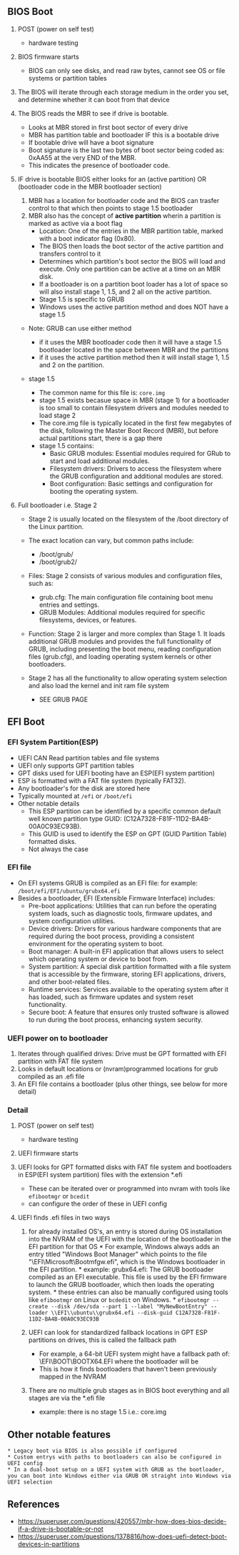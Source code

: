 ## BIOS Boot

1.  POST (power on self test)
    * hardware testing

1. BIOS firmware starts
    * BIOS can only see disks, and read raw bytes, cannot see OS or file systems or partition tables

2. The BIOS will iterate through each storage medium in the order you set, and determine whether it can boot from that device

3. The BIOS reads the MBR to see if drive is bootable.
    * Looks at MBR stored in first boot sector of every drive
    * MBR has partition table and bootloader IF this is a bootable drive
    * If bootable drive will have a boot signature 
    * Boot signature is the last two bytes of boot sector being coded as: 0xAA55 at the very END of the MBR.
    * This indicates the presence of bootloader code.

4. IF drive is bootable BIOS either looks for an (active partition) OR (bootloader code in the MBR bootloader section) 
    1. MBR has a location for bootloader code and the BIOS can trasfer control to that which then points to stage 1.5 bootloader
    2. MBR also has the concept of **active partition** wherin a partition is marked as active via a boot flag
        * Location: One of the entries in the MBR partition table, marked with a boot indicator flag (0x80).
        * The BIOS then loads the boot sector of the active partition and transfers control to it
        *  Determines which partition's boot sector the BIOS will load and execute. Only one partition can be active at a time on an MBR disk.
        * If a bootloader is on a partition boot loader has a lot of space so will also install stage 1, 1.5, and 2 all on the active partition.
        * Stage 1.5 is specific to GRUB
        * Windows uses the active partition method and does NOT have a stage 1.5

    * Note: GRUB can use either method
        * if it uses the MBR bootloader code then it will have a stage 1.5 bootloader located in the space between MBR and the partitions
        * if it uses the active partition method then it will install stage 1, 1.5 and 2 on the partition.

    * stage 1.5
        * The common name for this file is: `core.img`
        * stage 1.5 exists becasue space in MBR (stage 1) for a bootloader is too small to contain filesystem drivers and modules needed to load stage 2
        *  The core.img file is typically located in the first few megabytes of the disk, following the Master Boot Record (MBR), but before actual partitions start, there is a gap there
        * stage 1.5 contains:
            * Basic GRUB modules: Essential modules required for GRub to start and load additional modules.
            * Filesystem drivers: Drivers to access the filesystem where the GRUB configuration and additional modules are stored.
            * Boot configuration: Basic settings and configuration for booting the operating system.

4. Full bootloader i.e. Stage 2
    * Stage 2 is usually located on the filesystem of the /boot directory of the Linux partition. 
    * The exact location can vary, but common paths include:
        * /boot/grub/
        * /boot/grub2/

    * Files: Stage 2 consists of various modules and configuration files, such as:
        * grub.cfg: The main configuration file containing boot menu entries and settings.
        * GRUB Modules: Additional modules required for specific filesystems, devices, or features.
    
    * Function: Stage 2 is larger and more complex than Stage 1. It loads additional GRUB modules and provides the full functionality of GRUB, including presenting the boot menu, reading configuration files (grub.cfg), and loading operating system kernels or other bootloaders.
            
    * Stage 2 has all the functionality to allow operating system selection and also load the kernel and init ram file system
        * SEE GRUB PAGE

## EFI Boot

### EFI System Partition(ESP)
* UEFI CAN Read partition tables and file systems
* UEFI only supports GPT partition tables
* GPT disks used for UEFI booting have an ESP(EFI system partition) 
* ESP is formatted with a FAT file system (typically FAT32). 
* Any bootloader's for the disk are stored here
* Typically mounted at `/efi` or `/boot/efi`
* Other notable details
    * This ESP partition can be identified by a specific common default well known partition type GUID: (C12A7328-F81F-11D2-BA4B-00A0C93EC93B).
    * This GUID is used to identify the ESP on GPT (GUID Partition Table) formatted disks.
    * Not always the case

### EFI file
* On EFI systems GRUB is compiled as an EFI file: for example: `/boot/efi/EFI/ubuntu/grubx64.efi`
* Besides a bootloader, EFI (Extensible Firmware Interface) includes:
    * Pre-boot applications: Utilities that can run before the operating system loads, such as diagnostic tools, firmware updates, and system configuration utilities.
    * Device drivers: Drivers for various hardware components that are required during the boot process, providing a consistent environment for the operating system to boot.
    * Boot manager: A built-in EFI application that allows users to select which operating system or device to boot from.
    * System partition: A special disk partition formatted with a file system that is accessible by the firmware, storing EFI applications, drivers, and other boot-related files.
    * Runtime services: Services available to the operating system after it has loaded, such as firmware updates and system reset functionality.
    * Secure boot: A feature that ensures only trusted software is allowed to run during the boot process, enhancing system security.



### UEFI power on to bootloader

1. Iterates through qualified drives: Drive must be GPT formatted with EFI partition with FAT file system
2. Looks in default locations or (nvram)programmed locations for grub compiled as an .efi file
3. An EFI file contains a bootloader (plus other things, see below for more detail) 


### Detail
1.  POST (power on self test)
    * hardware testing

1. UEFI firmware starts


2. UEFI looks for GPT formatted disks with FAT file system and bootloaders in ESP(EFI system partition) files with the extension *.efi
    * These can be iterated over or programmed into nvram with tools like `efibootmgr` or `bcedit`
    * can configure the order of these in UEFI config

3. UEFI finds .efi files in two ways
    1. for already installed OS's, an entry is stored during OS installation into the NVRAM of the UEFI with the location of the bootloader in the EFI partition for that OS
            * For example, Windows always adds an entry titled "Windows Boot Manager" which points to the file "\EFI\Microsoft\Bootmfgw.efi", which is the Windows bootloader in the EFI partition.
            * example: grubx64.efi: The GRUB bootloader compiled as an EFI executable. This file is used by the EFI firmware to launch the GRUB bootloader, which then loads the operating system.
            * these entries can also be manually configured using tools like `efibootmgr` on Linux or `bcdedit` on Windows.
                * `efibootmgr --create --disk /dev/sda --part 1 --label "MyNewBootEntry" --loader \\EFI\\ubuntu\\grubx64.efi --disk-guid C12A7328-F81F-11D2-BA4B-00A0C93EC93B`

    2. UEFI can look for standardized fallback locations in GPT ESP partitions on drives, this is called the fallback path
        * For example, a 64-bit UEFI system might have a fallback path of: \EFI\BOOT\BOOTX64.EFI where the bootloader will be
        * This is how it finds bootloaders that haven't been previously mapped in the NVRAM
    
    3. There are no multiple grub stages as in BIOS boot everything and all stages are via the *.efi file
        * example: there is no stage 1.5 i.e.: core.img


## Other notable features
    * Legacy boot via BIOS is also possible if configured 
    * Custom entrys with paths to bootloaders can also be configured in UEFI config
    * In a dual-boot setup on a UEFI system with GRUB as the bootloader, you can boot into Windows either via GRUB OR straight into Windows via UEFI selection




## References
* https://superuser.com/questions/420557/mbr-how-does-bios-decide-if-a-drive-is-bootable-or-not
* https://superuser.com/questions/1378816/how-does-uefi-detect-boot-devices-in-partitions

